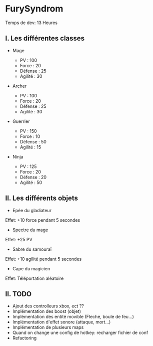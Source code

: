 # FurySyndrom

Temps de dev: 13 Heures

## I. Les différentes classes

- Mage

  - PV : 100
  - Force : 20
  - Défense :  25
  - Agilité : 30

- Archer

  - PV : 100
  - Force : 20
  - Défense : 25
  - Agilité : 30

- Guerrier

  - PV : 150
  - Force : 10
  - Défense : 50
  - Agilité : 15

- Ninja

  - PV : 125
  - Force : 20
  - Défense :  20
  - Agilité : 50

## II. Les différents objets

- Epée du gladiateur

Effet: +10 force pendant 5 secondes

- Spectre du mage

Effet: +25 PV

- Sabre du samouraï

Effet: +10 agilité pendant 5 secondes

- Cape du magicien

Effet: Téléportation aléatoire

## II. TODO

- Ajout des controlleurs xbox, ect ??
- Implémentation des boost (objet)
- Implémentation des entité movible (Fleche, boule de feu...)
- Implémentation d'effet sonore (attaque, mort...)
- Implémentation de plusieurs maps
- Quand on change une config de hotkey: recharger fichier de conf
- Refactoring
